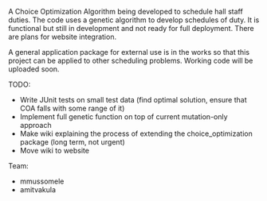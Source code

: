 A Choice Optimization Algorithm being developed to schedule hall staff duties.
The code uses a genetic algorithm to develop schedules of duty. It is functional but still in development and not ready for full deployment. There are plans for website integration.

A general application package for external use is in the works so that this project can be applied to other scheduling problems. Working code will be uploaded soon.

TODO:
- Write JUnit tests on small test data (find optimal solution, ensure that COA falls with some range of it)
- Implement full genetic function on top of current mutation-only approach
- Make wiki explaining the process of extending the choice_optimization package (long term, not urgent)
- Move wiki to website

Team:
- mmussomele
- amitvakula
